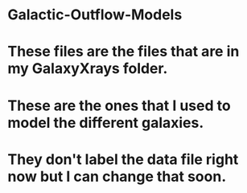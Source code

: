 # Galactic-Outflow-Models
# These files are the files that are in my GalaxyXrays folder.
# These are the ones that I used to model the different galaxies.
# They don't label the data file right now but I can change that soon.

